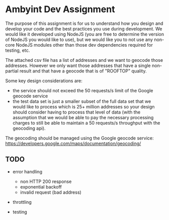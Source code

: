 # Ambyint Dev Assignment

The purpose of this assignment is for us to understand how you design and develop your code and the best practices you use during development. We would like it developed using NodeJS (you are free to determine the version of NodeJS you would like to use), but we would like you to not use any non-core NodeJS modules other than those dev dependencies required for testing, etc.
 
The attached csv file has a list of addresses and we want to geocode those addresses. However we only want those addresses that have a single non-partial result and that have a geocode that is of "ROOFTOP" quality.
 
Some key design considerations are:
- the service should not exceed the 50 requests/s limit of the Google geocode service
- the test data set is just a smaller subset of the full data set that we would like to process which is 25+ million addresses so your design should consider having to process that level of data (with the assumption that we would be able to pay the necessary processing charges to still be able to maintain a 50 requests/s throughput with the geocoding api).
 
The geocoding should be managed using the Google geocode service:
https://developers.google.com/maps/documentation/geocoding/

## TODO

- error handling
  - non HTTP 200 response
  - exponential backoff
  - invalid request (bad address)
  
- throttling
- testing
